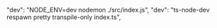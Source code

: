 "dev": "NODE_ENV=dev nodemon ./src/index.js",
"dev": "ts-node-dev  respawn pretty transpile-only index.ts",